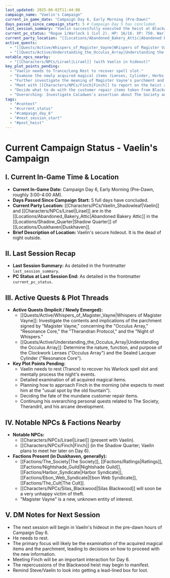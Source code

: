 ```yaml
---
last_updated: 2025-06-02T11:44:08
campaign_name: "Vaelin's Campaign"
current_in_game_date: "Campaign Day 6, Early Morning (Pre-Dawn)"
days_passed_since_campaign_start: 5 # Campaign Day 5 has concluded.
last_session_summary: "Vaelin successfully executed the heist at Blackwood's Baubles, acquiring numerous magical items, cash, and a mysterious parchment from 'Magister Vayne' concerning an 'Occulus Array' and 'Resonance Core.' He returned to his hideout, paid Finch back, and stashed the loot. Session ended before Trance/Long Rest."
current_pc_status: "Rogue 1/Warlock 1 (Lvl 2). HP: 16/16. XP: 750. Warlock Spell Slots: 0/1 (1st lvl, used Hex). Cantrips: Prestidigitation (Int), Mage Hand (Legerdemain - Cha), Minor Illusion (Cha). 1st Lvl Warlock Spells Known: Hex, Hellish Rebuke. Familiar: Lirael. Cash: Approx. 48gp. Many new items stashed."
current_party_location: "[[Locations/Abandoned_Bakery_Attic|Abandoned Bakery Attic]]"
active_quests: 
  - "[[Quests/Active/Whispers_of_Magister_Vayne|Whispers of Magister Vayne]] (Investigate the parchment and its contents - Implicit)"
  - "[[Quests/Active/Understanding_the_Occulus_Array|Understanding the Occulus Array]] (Determine nature/purpose of lenses/cylinder - Implicit)"
notable_npcs_nearby:
  - "[[Characters/NPCs/Lirael|Lirael]] (with Vaelin in hideout)"
key_plot_points_pending:
  - "Vaelin needs to Trance/Long Rest to recover spell slot."
  - "Examine the newly acquired magical items (Lenses, Cylinder, Herbs, Vials, Cards, Mirror, Locket, Gemstone)."
  - "Further investigate the meaning of Magister Vayne's parchment and the 'Therandran Protocol'."
  - "Meet with [[Characters/NPCs/Finch|Finch]] to report on the heist and deliver her payment (which he already left on her chest)."
  - "Decide what to do with the customer repair items taken from Blackwood's."
  - "Overarching: Investigate Caladwen's assertion about The Society and Therandril; explore meaning of runic tattoo; seek knowledge/vengeance for Therandril."
tags:
  - "#context"
  - "#current_status"
  - "#campaign_day_6"
  - "#next_session_start"
  - "#post_heist"
---
```


# Current Campaign Status - Vaelin's Campaign

## I. Current In-Game Time & Location

* **Current In-Game Date:** Campaign Day 6, Early Morning (Pre-Dawn, roughly 3:00-4:00 AM).
* **Days Passed Since Campaign Start:** 5 full days have concluded.
* **Current Party Location:** [[Characters/PCs/Vaelin_Shadowleaf|Vaelin]] and [[Characters/NPCs/Lirael|Lirael]] are in the [[Locations/Abandoned_Bakery_Attic|Abandoned Bakery Attic]] in the [[Locations/Shadow_Quarter|Shadow Quarter]] of [[Locations/Duskhaven|Duskhaven]].
* **Brief Description of Location:** Vaelin's secure hideout. It is the dead of night outside.

## II. Last Session Recap

* **Last Session Summary:** As detailed in the frontmatter `last_session_summary`.
* **PC Status at Last Session End:** As detailed in the frontmatter `current_pc_status`.

## III. Active Quests & Plot Threads

* **Active Quests (Implicit / Newly Emerged):**
    * [[Quests/Active/Whispers_of_Magister_Vayne|Whispers of Magister Vayne]]: Investigate the contents and implications of the parchment signed by "Magister Vayne," concerning the "Occulus Array," "Resonance Core," the "Therandran Protocol," and the "Night of Whispers."
    * [[Quests/Active/Understanding_the_Occulus_Array|Understanding the Occulus Array]]: Determine the nature, function, and purpose of the Clockwork Lenses ("Occulus Array") and the Sealed Lacquer Cylinder ("Resonance Core").
* **Key Plot Points Pending:**
    * Vaelin needs to rest (Trance) to recover his Warlock spell slot and mentally process the night's events.
    * Detailed examination of all acquired magical items.
    * Planning how to approach Finch in the morning (she expects to meet him at the "usual spot by the old fountain").
    * Deciding the fate of the mundane customer repair items.
    * Continuing his overarching personal quests related to The Society, Therandril, and his arcane development.

## IV. Notable NPCs & Factions Nearby

* **Notable NPCs:**
    * [[Characters/NPCs/Lirael|Lirael]] (present with Vaelin).
    * [[Characters/NPCs/Finch|Finch]] (in the Shadow Quarter; Vaelin plans to meet her later on Day 6).
* **Factions Present (in Duskhaven, generally):**
    * [[Factions/The_Society|The Society]], [[Factions/Ratlings|Ratlings]], [[Factions/Nightshade_Guild|Nightshade Guild]], [[Factions/Harbor_Syndicate|Harbor Syndicate]], [[Factions/Ebon_Web_Syndicate|Ebon Web Syndicate]], [[Factions/The_Cult|The Cult]].
    * [[Characters/NPCs/Silas_Blackwood|Silas Blackwood]] will soon be a very unhappy victim of theft.
    * "Magister Vayne" is a new, unknown entity of interest.

## V. DM Notes for Next Session

* The next session will begin in Vaelin's hideout in the pre-dawn hours of Campaign Day 6.
* He needs to rest.
* The primary focus will likely be the examination of the acquired magical items and the parchment, leading to decisions on how to proceed with the new information.
* Meeting Finch will be an important interaction for Day 6.
* The repercussions of the Blackwood heist may begin to manifest.
* Remind Steve/Vaelin to look into getting a lead-lined box for loot.